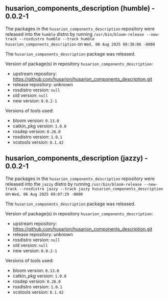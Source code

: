 ## husarion_components_description (humble) - 0.0.2-1

The packages in the `husarion_components_description` repository were released into the `humble` distro by running `/usr/bin/bloom-release --new-track --rosdistro humble --track humble husarion_components_description` on `Wed, 06 Aug 2025 09:30:06 -0000`

The `husarion_components_description` package was released.

Version of package(s) in repository `husarion_components_description`:

- upstream repository: https://github.com/husarion/husarion_components_description.git
- release repository: unknown
- rosdistro version: `null`
- old version: `null`
- new version: `0.0.2-1`

Versions of tools used:

- bloom version: `0.13.0`
- catkin_pkg version: `1.0.0`
- rosdep version: `0.26.0`
- rosdistro version: `1.0.1`
- vcstools version: `0.1.42`


## husarion_components_description (jazzy) - 0.0.2-1

The packages in the `husarion_components_description` repository were released into the `jazzy` distro by running `/usr/bin/bloom-release --new-track --rosdistro jazzy --track jazzy husarion_components_description` on `Wed, 06 Aug 2025 09:07:29 -0000`

The `husarion_components_description` package was released.

Version of package(s) in repository `husarion_components_description`:

- upstream repository: https://github.com/husarion/husarion_components_description.git
- release repository: unknown
- rosdistro version: `null`
- old version: `null`
- new version: `0.0.2-1`

Versions of tools used:

- bloom version: `0.13.0`
- catkin_pkg version: `1.0.0`
- rosdep version: `0.26.0`
- rosdistro version: `1.0.1`
- vcstools version: `0.1.42`


